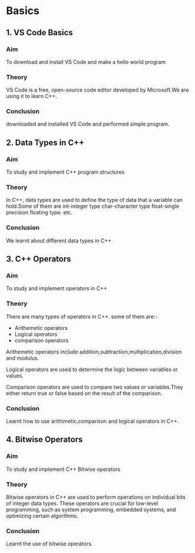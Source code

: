 # Basics
## 1. VS Code Basics
### Aim
To download and install VS Code and make a hello world program
### Theory
VS Code is a free, open-source code editor developed by Microsoft.We are using it to learn C++.
### Conclusion
downloaded and installed VS Code and performed simple program.
## 2. Data Types in C++
### Aim
To study and implement C++ program structures
### Theory
In C++, data types are used to define the type of data that a variable can hold.Some of them are
int-integer type
char-character type
float-single precision floating type. etc.
### Conclusion
We learnt about different data types in C++
## 3. C++ Operators
### Aim 
To study and implement operators in C++
### Theory
There are many types of operators in C++. some of them are:-
- Arithemetic operators
- Logical operators
- comparison operators
  
Arithemetic operators include addition,subtraction,multiplication,division and modulus.

Logical operators are used to determine the logic between variables or values.

Comparison operators are used to compare two values or variables.They either return true or false based on the result of the comparison.
### Conclusion 
Learnt how to use arithimetic,comparison and logical operators in C++.
## 4. Bitwise Operators
### Aim
To study and implement C++ Bitwise operators
### Theory
Bitwise operators in C++ are used to perform operations on individual bits of integer data types. These operators are crucial for low-level programming, such as system programming, embedded systems, and optimizing certain algorithms. 
### Conclusion 
Learnt the use of bitwise operators.
